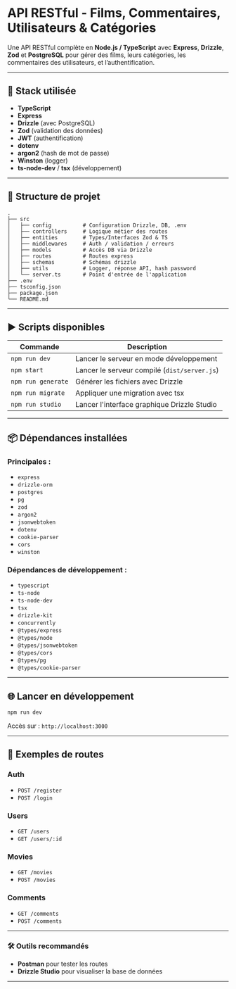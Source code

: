 # API RESTful - Films, Commentaires, Utilisateurs & Catégories

Une API RESTful complète en **Node.js / TypeScript** avec **Express**, **Drizzle**, **Zod** et **PostgreSQL** pour gérer des films, leurs catégories, les commentaires des utilisateurs, et l’authentification.

---

## 🔧 Stack utilisée

- **TypeScript**
- **Express**
- **Drizzle** (avec PostgreSQL)
- **Zod** (validation des données)
- **JWT** (authentification)
- **dotenv**
- **argon2** (hash de mot de passe)
- **Winston** (logger)
- **ts-node-dev** / **tsx** (développement)

---

## 📁 Structure de projet

```
.
├── src
│   ├── config          # Configuration Drizzle, DB, .env
│   ├── controllers     # Logique métier des routes
│   ├── entities        # Types/Interfaces Zod & TS
│   ├── middlewares     # Auth / validation / erreurs
│   ├── models          # Accès DB via Drizzle
│   ├── routes          # Routes express
│   ├── schemas         # Schémas drizzle
│   ├── utils           # Logger, réponse API, hash password
│   └── server.ts       # Point d'entrée de l'application
├── .env
├── tsconfig.json
├── package.json
└── README.md
```

---

## ▶️ Scripts disponibles

| Commande           | Description                                               |
|--------------------|-----------------------------------------------------------|
| `npm run dev`      | Lancer le serveur en mode développement                   |
| `npm start`        | Lancer le serveur compilé (`dist/server.js`)              |
| `npm run generate` | Générer les fichiers avec Drizzle                         |
| `npm run migrate`  | Appliquer une migration avec tsx                          |
| `npm run studio`   | Lancer l'interface graphique Drizzle Studio               |

---

## 📦 Dépendances installées

### Principales :

- `express`
- `drizzle-orm`
- `postgres`
- `pg`
- `zod`
- `argon2`
- `jsonwebtoken`
- `dotenv`
- `cookie-parser`
- `cors`
- `winston`

### Dépendances de développement :

- `typescript`
- `ts-node`
- `ts-node-dev`
- `tsx`
- `drizzle-kit`
- `concurrently`
- `@types/express`
- `@types/node`
- `@types/jsonwebtoken`
- `@types/cors`
- `@types/pg`
- `@types/cookie-parser`

---

## 🌐 Lancer en développement

```bash
npm run dev
```

Accès sur : `http://localhost:3000`

---

## 🧪 Exemples de routes

### Auth
- `POST /register`
- `POST /login`

### Users
- `GET /users`
- `GET /users/:id`

### Movies
- `GET /movies`
- `POST /movies`

### Comments
- `GET /comments`
- `POST /comments`

---

### 🛠️ Outils recommandés

- **Postman** pour tester les routes
- **Drizzle Studio** pour visualiser la base de données

---